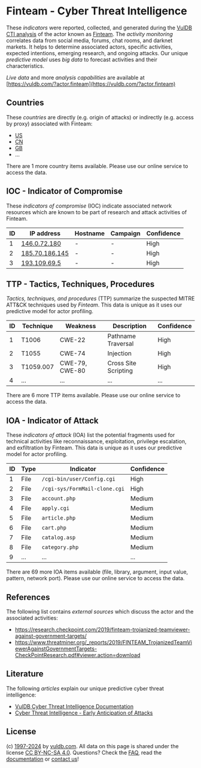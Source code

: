 # Finteam - Cyber Threat Intelligence

These _indicators_ were reported, collected, and generated during the [VulDB CTI analysis](https://vuldb.com/?kb.cti) of the actor known as [Finteam](https://vuldb.com/?actor.finteam). The _activity monitoring_ correlates data from social media, forums, chat rooms, and darknet markets. It helps to determine associated actors, specific activities, expected intentions, emerging research, and ongoing attacks. Our unique _predictive model_ uses _big data_ to forecast activities and their characteristics.

_Live data_ and more _analysis capabilities_ are available at [https://vuldb.com/?actor.finteam](https://vuldb.com/?actor.finteam)

## Countries

These _countries_ are directly (e.g. origin of attacks) or indirectly (e.g. access by proxy) associated with Finteam:

* [US](https://vuldb.com/?country.us)
* [CN](https://vuldb.com/?country.cn)
* [GB](https://vuldb.com/?country.gb)
* ...

There are 1 more country items available. Please use our online service to access the data.

## IOC - Indicator of Compromise

These _indicators of compromise_ (IOC) indicate associated network resources which are known to be part of research and attack activities of Finteam.

ID | IP address | Hostname | Campaign | Confidence
-- | ---------- | -------- | -------- | ----------
1 | [146.0.72.180](https://vuldb.com/?ip.146.0.72.180) | - | - | High
2 | [185.70.186.145](https://vuldb.com/?ip.185.70.186.145) | - | - | High
3 | [193.109.69.5](https://vuldb.com/?ip.193.109.69.5) | - | - | High

## TTP - Tactics, Techniques, Procedures

_Tactics, techniques, and procedures_ (TTP) summarize the suspected MITRE ATT&CK techniques used by _Finteam_. This data is unique as it uses our predictive model for actor profiling.

ID | Technique | Weakness | Description | Confidence
-- | --------- | -------- | ----------- | ----------
1 | T1006 | CWE-22 | Pathname Traversal | High
2 | T1055 | CWE-74 | Injection | High
3 | T1059.007 | CWE-79, CWE-80 | Cross Site Scripting | High
4 | ... | ... | ... | ...

There are 6 more TTP items available. Please use our online service to access the data.

## IOA - Indicator of Attack

These _indicators of attack_ (IOA) list the potential fragments used for technical activities like reconnaissance, exploitation, privilege escalation, and exfiltration by Finteam. This data is unique as it uses our predictive model for actor profiling.

ID | Type | Indicator | Confidence
-- | ---- | --------- | ----------
1 | File | `/cgi-bin/user/Config.cgi` | High
2 | File | `/cgi-sys/FormMail-clone.cgi` | High
3 | File | `account.php` | Medium
4 | File | `apply.cgi` | Medium
5 | File | `article.php` | Medium
6 | File | `cart.php` | Medium
7 | File | `catalog.asp` | Medium
8 | File | `category.php` | Medium
9 | ... | ... | ...

There are 69 more IOA items available (file, library, argument, input value, pattern, network port). Please use our online service to access the data.

## References

The following list contains _external sources_ which discuss the actor and the associated activities:

* https://research.checkpoint.com/2019/finteam-trojanized-teamviewer-against-government-targets/
* https://www.threatminer.org/_reports/2019/FINTEAM_TrojanizedTeamViewerAgainstGovernmentTargets-CheckPointResearch.pdf#viewer.action=download

## Literature

The following _articles_ explain our unique predictive cyber threat intelligence:

* [VulDB Cyber Threat Intelligence Documentation](https://vuldb.com/?kb.cti)
* [Cyber Threat Intelligence - Early Anticipation of Attacks](https://www.scip.ch/en/?labs.20201022)

## License

(c) [1997-2024](https://vuldb.com/?kb.changelog) by [vuldb.com](https://vuldb.com/?kb.about). All data on this page is shared under the license [CC BY-NC-SA 4.0](https://creativecommons.org/licenses/by-nc-sa/4.0/). Questions? Check the [FAQ](https://vuldb.com/?kb.faq), read the [documentation](https://vuldb.com/?kb) or [contact us](https://vuldb.com/?contact)!
